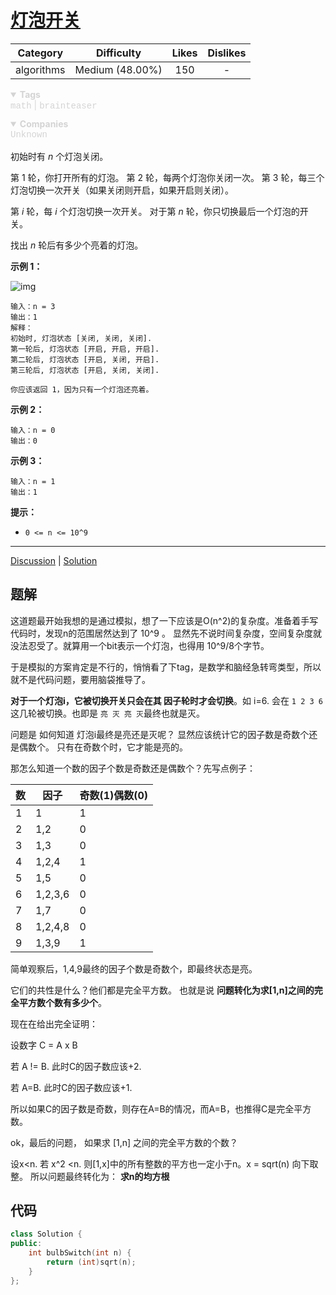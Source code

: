 # [灯泡开关](https://leetcode-cn.com/problems/bulb-switcher/description/)

|  Category  |   Difficulty    | Likes | Dislikes |
| :--------: | :-------------: | :---: | :------: |
| algorithms | Medium (48.00%) |  150  |    -     |

<details open="" style="color: rgb(212, 212, 212); font-family: -apple-system, BlinkMacSystemFont, &quot;Segoe WPC&quot;, &quot;Segoe UI&quot;, system-ui, Ubuntu, &quot;Droid Sans&quot;, sans-serif, &quot;Microsoft Yahei UI&quot;; font-size: 14px; font-style: normal; font-variant-ligatures: normal; font-variant-caps: normal; font-weight: 400; letter-spacing: normal; orphans: 2; text-align: start; text-indent: 0px; text-transform: none; white-space: normal; widows: 2; word-spacing: 0px; -webkit-text-stroke-width: 0px; text-decoration-style: initial; text-decoration-color: initial;"><summary><strong>Tags</strong></summary><p style="margin-top: 0px; margin-bottom: 0.7em;"><a href="https://leetcode.com/tag/math" title="https://leetcode.com/tag/math" style="color: var(--vscode-textLink-foreground); text-decoration: none;"><code style="color: var(--vscode-textPreformat-foreground); font-family: var(--vscode-editor-font-family, &quot;SF Mono&quot;, Monaco, Menlo, Consolas, &quot;Ubuntu Mono&quot;, &quot;Liberation Mono&quot;, &quot;DejaVu Sans Mono&quot;, &quot;Courier New&quot;, monospace); font-size: 1em; line-height: 1.357em; white-space: pre-wrap;">math</code></a><span>&nbsp;</span>|<span>&nbsp;</span><a href="https://leetcode.com/tag/brainteaser" title="https://leetcode.com/tag/brainteaser" style="color: var(--vscode-textLink-foreground); text-decoration: none;"><code style="color: var(--vscode-textPreformat-foreground); font-family: var(--vscode-editor-font-family, &quot;SF Mono&quot;, Monaco, Menlo, Consolas, &quot;Ubuntu Mono&quot;, &quot;Liberation Mono&quot;, &quot;DejaVu Sans Mono&quot;, &quot;Courier New&quot;, monospace); font-size: 1em; line-height: 1.357em; white-space: pre-wrap;">brainteaser</code></a></p></details>

<details open="" style="color: rgb(212, 212, 212); font-family: -apple-system, BlinkMacSystemFont, &quot;Segoe WPC&quot;, &quot;Segoe UI&quot;, system-ui, Ubuntu, &quot;Droid Sans&quot;, sans-serif, &quot;Microsoft Yahei UI&quot;; font-size: 14px; font-style: normal; font-variant-ligatures: normal; font-variant-caps: normal; font-weight: 400; letter-spacing: normal; orphans: 2; text-align: start; text-indent: 0px; text-transform: none; white-space: normal; widows: 2; word-spacing: 0px; -webkit-text-stroke-width: 0px; text-decoration-style: initial; text-decoration-color: initial;"><summary><strong>Companies</strong></summary><p style="margin-top: 0px; margin-bottom: 0.7em;"><code style="color: var(--vscode-textPreformat-foreground); font-family: var(--vscode-editor-font-family, &quot;SF Mono&quot;, Monaco, Menlo, Consolas, &quot;Ubuntu Mono&quot;, &quot;Liberation Mono&quot;, &quot;DejaVu Sans Mono&quot;, &quot;Courier New&quot;, monospace); font-size: 1em; line-height: 1.357em; white-space: pre-wrap;">Unknown</code></p></details>

初始时有 *n* 个灯泡关闭。

第 1 轮，你打开所有的灯泡。 第 2 轮，每两个灯泡你关闭一次。 第 3 轮，每三个灯泡切换一次开关（如果关闭则开启，如果开启则关闭）。

第 *i* 轮，每 *i* 个灯泡切换一次开关。 对于第 *n* 轮，你只切换最后一个灯泡的开关。

找出 *n* 轮后有多少个亮着的灯泡。

 

**示例 1：**

![img](https://assets.leetcode.com/uploads/2020/11/05/bulb.jpg)

```
输入：n = 3
输出：1 
解释：
初始时, 灯泡状态 [关闭, 关闭, 关闭].
第一轮后, 灯泡状态 [开启, 开启, 开启].
第二轮后, 灯泡状态 [开启, 关闭, 开启].
第三轮后, 灯泡状态 [开启, 关闭, 关闭]. 

你应该返回 1，因为只有一个灯泡还亮着。
```

**示例 2：**

```
输入：n = 0
输出：0
```

**示例 3：**

```
输入：n = 1
输出：1
```

 

**提示：**

- `0 <= n <= 10^9`

------

[Discussion](https://leetcode-cn.com/problems/bulb-switcher/comments/) | [Solution](https://leetcode-cn.com/problems/bulb-switcher/solution/)

## 题解

这道题最开始我想的是通过模拟，想了一下应该是O(n^2)的复杂度。准备着手写代码时，发现n的范围居然达到了 10^9 。 显然先不说时间复杂度，空间复杂度就没法忍受了。就算用一个bit表示一个灯泡，也得用 10^9/8个字节。

于是模拟的方案肯定是不行的，悄悄看了下tag，是数学和脑经急转弯类型，所以就不是代码问题，要用脑袋推导了。

**对于一个灯泡i，它被切换开关只会在其 因子轮时才会切换**。如 i=6. 会在 `1 2 3 6`这几轮被切换。也即是 `亮 灭 亮 灭`最终也就是灭。

问题是 如何知道 灯泡i最终是亮还是灭呢？ 显然应该统计它的因子数是奇数个还是偶数个。 只有在奇数个时，它才能是亮的。

那怎么知道一个数的因子个数是奇数还是偶数个？先写点例子：

| 数   | 因子    | 奇数(1)偶数(0) |
| ---- | ------- | -------------- |
| 1    | 1       | 1              |
| 2    | 1,2     | 0              |
| 3    | 1,3     | 0              |
| 4    | 1,2,4   | 1              |
| 5    | 1,5     | 0              |
| 6    | 1,2,3,6 | 0              |
| 7    | 1,7     | 0              |
| 8    | 1,2,4,8 | 0              |
| 9    | 1,3,9   | 1              |

简单观察后，1,4,9最终的因子个数是奇数个，即最终状态是亮。

它们的共性是什么？他们都是完全平方数。 也就是说 **问题转化为求[1,n]之间的完全平方数个数有多少个**。

现在在给出完全证明：

设数字 C = A x B

若 A != B. 此时C的因子数应该+2.

若 A=B. 此时C的因子数应该+1.

所以如果C的因子数是奇数，则存在A=B的情况，而A=B，也推得C是完全平方数。

ok，最后的问题， 如果求 [1,n] 之间的完全平方数的个数？

设x<n. 若 x^2 <n.  则[1,x]中的所有整数的平方也一定小于n。x = sqrt(n) 向下取整。 所以问题最终转化为： **求n的均方根**

## 代码

```c++
class Solution {
public:
    int bulbSwitch(int n) {
        return (int)sqrt(n);
    }
};
```

